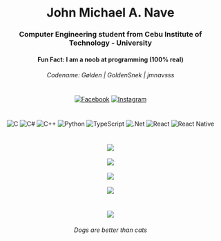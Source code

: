 <h1 align="center">John Michael A. Nave</h1>
<h3 align="center">Computer Engineering student from Cebu Institute of Technology - University</h3>
<h4 align="center">Fun Fact: I am a noob at programming (100% real)</h4>
<h6 align="center">Codename: Gølden | GoldenSnek | jmnavsss</h6>

<div align="center">
  
#
[![Facebook](https://img.shields.io/badge/Facebook-%231877F2.svg?logo=Facebook&logoColor=white)](https://facebook.com/jmnavsss) [![Instagram](https://img.shields.io/badge/Instagram-%23E4405F.svg?logo=Instagram&logoColor=white)](https://instagram.com/jmnavsss) 

#
![C](https://img.shields.io/badge/c-%2300599C.svg?style=for-the-badge&logo=c&logoColor=white) ![C#](https://img.shields.io/badge/c%23-%23239120.svg?style=for-the-badge&logo=csharp&logoColor=white) ![C++](https://img.shields.io/badge/c++-%2300599C.svg?style=for-the-badge&logo=c%2B%2B&logoColor=white) ![Python](https://img.shields.io/badge/python-3670A0?style=for-the-badge&logo=python&logoColor=ffdd54) ![TypeScript](https://img.shields.io/badge/typescript-%23007ACC.svg?style=for-the-badge&logo=typescript&logoColor=white) ![.Net](https://img.shields.io/badge/.NET-5C2D91?style=for-the-badge&logo=.net&logoColor=white) ![React](https://img.shields.io/badge/react-%2320232a.svg?style=for-the-badge&logo=react&logoColor=%2361DAFB) ![React Native](https://img.shields.io/badge/react_native-%2320232a.svg?style=for-the-badge&logo=react&logoColor=%2361DAFB)

#
![](https://github-readme-stats.vercel.app/api/top-langs/?username=GoldenSnek&theme=codeSTACKr&hide_border=true&include_all_commits=false&count_private=false&layout=compact) <br/><br/>
![](https://github-readme-stats.vercel.app/api?username=GoldenSnek&theme=codeSTACKr&hide_border=true&include_all_commits=false&count_private=false)<br/><br/>
![](https://nirzak-streak-stats.vercel.app/?user=GoldenSnek&theme=codeSTACKr&hide_border=true)<br/><br/>
![](https://github-contributor-stats.vercel.app/api?username=GoldenSnek&limit=5&theme=codeSTACKr&combine_all_yearly_contributions=true)

#
![](https://quotes-github-readme.vercel.app/api?type=horizontal&theme=dark)
<h6 align="center">Dogs are better than cats</h6>
</div>
